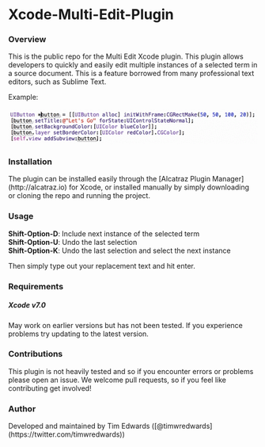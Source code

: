 # Xcode-Multi-Edit-Plugin

<h3>Overview</h3>
This is the public repo for the Multi Edit Xcode plugin. This plugin allows developers to quickly and easily edit multiple instances of a selected term in a source document. This is a feature borrowed from many professional text editors, such as Sublime Text.

Example:
<br>
<br>
![](img/two.gif)

<h3>Installation</h3>
The plugin can be installed easily through the [Alcatraz Plugin Manager](http://alcatraz.io)
 for Xcode, or installed manually by simply downloading or cloning the repo and running the project.

<h3>Usage</h3>

<b>Shift-Option-D</b>: Include next instance of the selected term<br>
<b>Shift-Option-U</b>: Undo the last selection<br>
<b>Shift-Option-K</b>: Undo the last selection and select the next instance<br>

Then simply type out your replacement text and hit enter.

<h3>Requirements</h3>

<h5>Xcode v7.0</h5>
May work on earlier versions but has not been tested. If you experience problems try updating to the latest version.

<h3>Contributions</h3>
This plugin is not heavily tested and so if you encounter errors or problems please open an issue. We welcome pull requests, so if you feel like contributing get involved!

<h3>Author</h3>
Developed and maintained by Tim Edwards ([@timwredwards](https://twitter.com/timwredwards))
